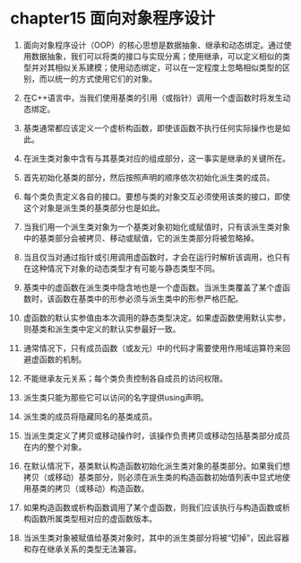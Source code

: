 # chapter15 面向对象程序设计

1. 面向对象程序设计（OOP）的核心思想是数据抽象、继承和动态绑定。通过使用数据抽象，我们可以将类的接口与实现分离；使用继承，可以定义相似的类型并对其相似关系建模；使用动态绑定，可以在一定程度上忽略相似类型的区别，而以统一的方式使用它们的对象。

2. 在C++语言中，当我们使用基类的引用（或指针）调用一个虚函数时将发生动态绑定。

3. 基类通常都应该定义一个虚析构函数，即使该函数不执行任何实际操作也是如此。

4. 在派生类对象中含有与其基类对应的组成部分，这一事实是继承的关键所在。

5. 首先初始化基类的部分，然后按照声明的顺序依次初始化派生类的成员。

6. 每个类负责定义各自的接口。要想与类的对象交互必须使用该类的接口，即使这个对象是派生类的基类部分也是如此。

7. 当我们用一个派生类对象为一个基类对象初始化或赋值时，只有该派生类对象中的基类部分会被拷贝、移动或赋值，它的派生类部分将被忽略掉。

8. 当且仅当对通过指针或引用调用虚函数时，才会在运行时解析该调用，也只有在这种情况下对象的动态类型才有可能与静态类型不同。

9. 基类中的虚函数在派生类中隐含地也是一个虚函数。当派生类覆盖了某个虚函数时，该函数在基类中的形参必须与派生类中的形参严格匹配。

10. 虚函数的默认实参值由本次调用的静态类型决定。如果虚函数使用默认实参，则基类和派生类中定义的默认实参最好一致。

11. 通常情况下，只有成员函数（或友元）中的代码才需要使用作用域运算符来回避虚函数的机制。

12. 不能继承友元关系；每个类负责控制各自成员的访问权限。

13. 派生类只能为那些它可以访问的名字提供using声明。

14. 派生类的成员将隐藏同名的基类成员。

15. 当派生类定义了拷贝或移动操作时，该操作负责拷贝或移动包括基类部分成员在内的整个对象。

16. 在默认情况下，基类默认构造函数初始化派生类对象的基类部分。如果我们想拷贝（或移动）基类部分，则必须在派生类的构造函数初始值列表中显式地使用基类的拷贝（或移动）构造函数。

17. 如果构造函数或析构函数调用了某个虚函数，则我们应该执行与构造函数或析构函数所属类型相对应的虚函数版本。

18. 当派生类对象被赋值给基类对象时，其中的派生类部分将被“切掉”，因此容器和存在继承关系的类型无法兼容。
